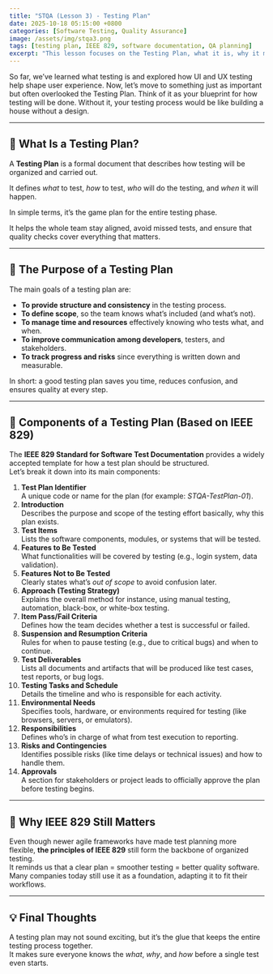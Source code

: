 ```yaml
---
title: "STQA (Lesson 3) - Testing Plan"
date: 2025-10-18 05:15:00 +0800
categories: [Software Testing, Quality Assurance]
image: /assets/img/stqa3.png
tags: [testing plan, IEEE 829, software documentation, QA planning]
excerpt: "This lesson focuses on the Testing Plan, what it is, why it matters, and what components make up a solid test plan based on the IEEE 829 standard."
---
```


So far, we’ve learned what testing is and explored how UI and UX testing help shape user experience.
Now, let’s move to something just as important but often overlooked the Testing Plan.
Think of it as your blueprint for how testing will be done. Without it, your testing process would be like building a house without a design.

---

## 📝 What Is a Testing Plan?
A **Testing Plan** is a formal document that describes how testing will be organized and carried out.  
  
It defines *what* to test, *how* to test, *who* will do the testing, and *when* it will happen.  
  
In simple terms, it’s the game plan for the entire testing phase.  
  
It helps the whole team stay aligned, avoid missed tests, and ensure that quality checks cover everything that matters.

---

## 🎯 The Purpose of a Testing Plan
The main goals of a testing plan are:
- **To provide structure and consistency** in the testing process.
- **To define scope**, so the team knows what’s included (and what’s not).
- **To manage time and resources** effectively knowing who tests what, and when.
- **To improve communication among developers**, testers, and stakeholders.
- **To track progress and risks** since everything is written down and measurable.  
  
In short: a good testing plan saves you time, reduces confusion, and ensures quality at every step.

---

## 🧱 Components of a Testing Plan (Based on IEEE 829)
The **IEEE 829 Standard for Software Test Documentation** provides a widely accepted template for how a test plan should be structured.  
Let’s break it down into its main components:
1. **Test Plan Identifier**  
A unique code or name for the plan (for example: *STQA-TestPlan-01*).
2. **Introduction**  
Describes the purpose and scope of the testing effort basically, why this plan exists.
3. **Test Items**  
Lists the software components, modules, or systems that will be tested.
4. **Features to Be Tested**  
What functionalities will be covered by testing (e.g., login system, data validation).
5. **Features Not to Be Tested**  
Clearly states what’s *out of scope* to avoid confusion later.
6. **Approach (Testing Strategy)**  
Explains the overall method for instance, using manual testing, automation, black-box, or white-box testing.
7. **Item Pass/Fail Criteria**  
Defines how the team decides whether a test is successful or failed.
8. **Suspension and Resumption Criteria**  
Rules for when to pause testing (e.g., due to critical bugs) and when to continue.
9. **Test Deliverables**  
Lists all documents and artifacts that will be produced like test cases, test reports, or bug logs.
10. **Testing Tasks and Schedule**  
Details the timeline and who is responsible for each activity.
11. **Environmental Needs**  
Specifies tools, hardware, or environments required for testing (like browsers, servers, or emulators).
12. **Responsibilities**  
Defines who’s in charge of what from test execution to reporting.
13. **Risks and Contingencies**  
Identifies possible risks (like time delays or technical issues) and how to handle them.
14. **Approvals**  
A section for stakeholders or project leads to officially approve the plan before testing begins.

---

## 🧠 Why IEEE 829 Still Matters
Even though newer agile frameworks have made test planning more flexible, **the principles of IEEE 829** still form the backbone of organized testing.  
It reminds us that a clear plan = smoother testing = better quality software.  
Many companies today still use it as a foundation, adapting it to fit their workflows.

---

## 💡 Final Thoughts
A testing plan may not sound exciting, but it’s the glue that keeps the entire testing process together.  
It makes sure everyone knows the *what*, *why*, and *how* before a single test even starts.
